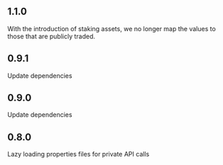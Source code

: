 ## 1.1.0

With the introduction of staking assets, we no longer map the values to those that are publicly traded.

## 0.9.1

Update dependencies

## 0.9.0

Update dependencies

## 0.8.0

Lazy loading properties files for private API calls